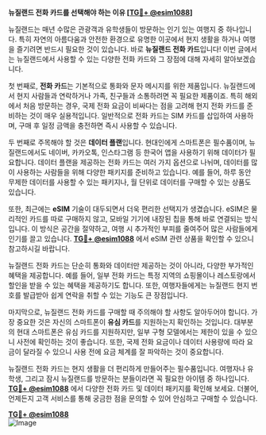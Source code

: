 **뉴질랜드 전화 카드를 선택해야 하는 이유 [[TG💪+ @esim1088](https://t.me/s/esim1088)]**

뉴질랜드는 매년 수많은 관광객과 유학생들이 방문하는 인기 있는 여행지 중 하나입니다. 특히 자연의 아름다움과 안전한 환경으로 유명한 이곳에서 현지 생활을 하거나 여행을 즐기려면 반드시 필요한 것이 있습니다. 바로 **뉴질랜드 전화 카드**입니다! 이번 글에서는 뉴질랜드에서 사용할 수 있는 다양한 전화 카드와 그 장점에 대해 자세히 알아보겠습니다.

첫 번째로, **전화 카드**는 기본적으로 통화와 문자 메시지를 위한 제품입니다. 뉴질랜드에서 현지 사람들과 연락하거나 가족, 친구들과 소통하려면 꼭 필요한 제품이죠. 특히 해외에서 처음 방문하는 경우, 국제 전화 요금이 비싸다는 점을 고려해 현지 전화 카드를 준비하는 것이 매우 실용적입니다. 일반적으로 전화 카드는 SIM 카드를 삽입하여 사용하며, 구매 후 일정 금액을 충전하면 즉시 사용할 수 있습니다.

두 번째로 주목해야 할 것은 **데이터 플랜**입니다. 현대인에게 스마트폰은 필수품이며, 뉴질랜드에서도 네이버, 카카오톡, 인스타그램 등 한국어 앱을 사용하기 위해 데이터가 필요합니다. 데이터 플랜을 제공하는 전화 카드는 여러 가지 옵션으로 나뉘며, 데이터를 많이 사용하는 사람들을 위해 다양한 패키지를 준비하고 있습니다. 예를 들어, 하루 동안 무제한 데이터를 사용할 수 있는 패키지나, 월 단위로 데이터를 구매할 수 있는 상품도 있습니다.

또한, 최근에는 **eSIM** 기술이 대두되면서 더욱 편리한 선택지가 생겼습니다. eSIM은 물리적인 카드를 따로 구매하지 않고, 모바일 기기에 내장된 칩을 통해 바로 연결되는 방식입니다. 이 방식은 공간을 절약하고, 여행 시 추가적인 부피를 줄여주어 많은 사람들에게 인기를 끌고 있습니다. **[TG💪+ @esim1088](https://t.me/s/esim1088)** 에서 eSIM 관련 상품을 확인할 수 있으니 참고하시길 바랍니다.

뉴질랜드 전화 카드는 단순히 통화와 데이터만 제공하는 것이 아니라, 다양한 부가적인 혜택을 제공합니다. 예를 들어, 일부 전화 카드는 특정 지역의 쇼핑몰이나 레스토랑에서 할인을 받을 수 있는 혜택을 제공하기도 합니다. 또한, 여행자들에게는 뉴질랜드 현지 번호를 발급받아 쉽게 연락을 취할 수 있는 기능도 큰 장점입니다.

마지막으로, 뉴질랜드 전화 카드를 구매할 때 주의해야 할 사항도 알아두어야 합니다. 가장 중요한 것은 자신의 스마트폰이 **유심 카드**를 지원하는지 확인하는 것입니다. 대부분의 현대 스마트폰은 유심 카드를 지원하지만, 일부 구형 모델에서는 제한이 있을 수 있으니 사전에 확인하는 것이 좋습니다. 또한, 국제 전화 요금이나 데이터 사용량에 따라 요금이 달라질 수 있으니 사용 전에 요금 체계를 잘 파악하는 것이 중요합니다.

뉴질랜드 전화 카드는 현지 생활을 더 편리하게 만들어주는 필수품입니다. 여행자나 유학생, 그리고 잠시 뉴질랜드를 방문하는 분들이라면 꼭 필요한 아이템 중 하나입니다. **[TG💪+ @esim1088](https://t.me/s/esim1088)** 에서 다양한 전화 카드 및 데이터 패키지를 확인해 보세요. 더불어, 언제든지 고객 서비스를 통해 궁금한 점을 문의할 수 있어 안심하고 구매할 수 있습니다.

**[TG💪+ @esim1088](https://t.me/s/esim1088)**  
![Image](https://i.postimg.cc/Y0z9fWf4/image.png)